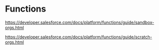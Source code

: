 # Functions 

https://developer.salesforce.com/docs/platform/functions/guide/sandbox-orgs.html

https://developer.salesforce.com/docs/platform/functions/guide/scratch-orgs.html

